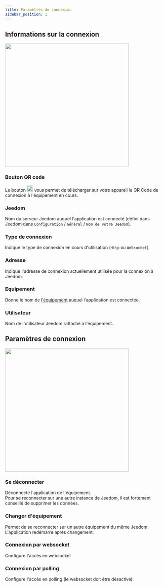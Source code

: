 ```yaml
---
title: Paramètres de connexion
sidebar_position: 1
---
```



## Informations sur la connexion

<img src="../../../../../../../../img/app/connection1.png"  width="400" />

### Bouton QR code

Le bouton <img src="https://fonts.gstatic.com/s/i/materialicons/qr_code/v12/24px.svg" width="20" zoom="false" /> vous permet de télécharger sur votre appareil le QR Code de connexion à l'équipement en cours.

### Jeedom

Nom du serveur Jeedom auquel l'application est connecté (défini dans Jeedom dans `Configuration` / `Général` / `Nom de votre Jeedom`).

### Type de connexion

Indique le type de connexion en cours d'utilisation (`Http` ou `Websocket`).

### Adresse

Indique l'adresse de connexion actuellement utilisée pour la connexion à Jeedom.

### Equipement

Donne le nom de [l'équipement](../../../../../../plugin/equipment/add-equipment) auquel l'application est connectée.

### Utilisateur

Nom de l'utilisateur Jeedom rattaché à l'équipement.

## Paramètres de connexion

<img src="../../../../../../../../img/app/connection2.png"  width="400" />

### Se déconnecter

Déconnecte l'application de l'équipement.  
Pour se reconnecter sur une autre instance de Jeedom, il est fortement conseillé de supprimer les données.

### Changer d'équipement

Permet de se reconnecter sur un autre équipement du même Jeedom.  
L'application redémarre après changement.

### Connexion par websocket

Configure l'accès en websocket

### Connexion par polling

Configure l'accès en polling (le websocket doit être désactivé).

